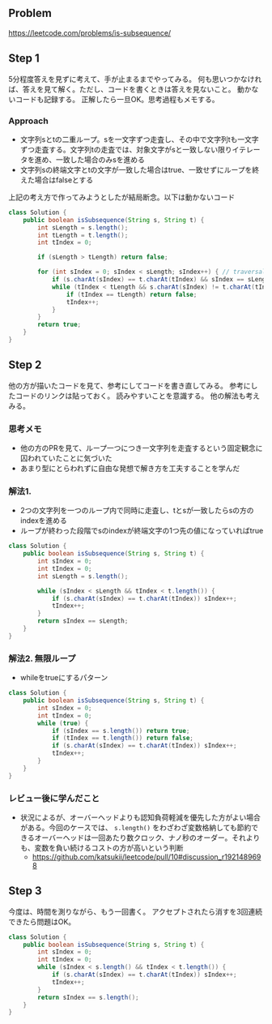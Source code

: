## Problem
https://leetcode.com/problems/is-subsequence/

## Step 1
5分程度答えを見ずに考えて、手が止まるまでやってみる。
何も思いつかなければ、答えを見て解く。ただし、コードを書くときは答えを見ないこと。
動かないコードも記録する。
正解したら一旦OK。思考過程もメモする。

### Approach
* 文字列sとtの二重ループ。sを一文字ずつ走査し、その中で文字列tも一文字ずつ走査する。文字列tの走査では、対象文字がsと一致しない限りイテレータを進め、一致した場合のみsを進める
* 文字列sの終端文字とtの文字が一致した場合はtrue、一致せずにループを終えた場合はfalseとする

上記の考え方で作ってみようとしたが結局断念。以下は動かないコード

```java
class Solution {
    public boolean isSubsequence(String s, String t) {
        int sLength = s.length();
        int tLength = t.length();
        int tIndex = 0;

        if (sLength > tLength) return false;

        for (int sIndex = 0; sIndex < sLength; sIndex++) { // traversal of s
            if (s.charAt(sIndex) == t.charAt(tIndex) && sIndex == sLength - 1) return true;
            while (tIndex < tLength && s.charAt(sIndex) != t.charAt(tIndex)) { // traversal of t
                if (tIndex == tLength) return false;
                tIndex++;
            }
        }
        return true;
    }
}
```

## Step 2
他の方が描いたコードを見て、参考にしてコードを書き直してみる。
参考にしたコードのリンクは貼っておく。
読みやすいことを意識する。
他の解法も考えみる。


### 思考メモ
* 他の方のPRを見て、ループ一つにつき一文字列を走査するという固定観念に囚われていたことに気づいた
* あまり型にとらわれずに自由な発想で解き方を工夫することを学んだ

### 解法1. 
* 2つの文字列を一つのループ内で同時に走査し、tとsが一致したらsの方のindexを進める
* ループが終わった段階でsのindexが終端文字の1つ先の値になっていればtrue


```java
class Solution {
    public boolean isSubsequence(String s, String t) {
        int sIndex = 0;
        int tIndex = 0;
        int sLength = s.length();

        while (sIndex < sLength && tIndex < t.length()) {
            if (s.charAt(sIndex) == t.charAt(tIndex)) sIndex++;
            tIndex++;
        }
        return sIndex == sLength;
    }
}
```

### 解法2. 無限ループ
* whileをtrueにするパターン

```java
class Solution {
    public boolean isSubsequence(String s, String t) {
        int sIndex = 0;
        int tIndex = 0;
        while (true) {
            if (sIndex == s.length()) return true;
            if (tIndex == t.length()) return false;
            if (s.charAt(sIndex) == t.charAt(tIndex)) sIndex++;
            tIndex++;
        }
    }
}
```

### レビュー後に学んだこと
* 状況によるが、オーバーヘッドよりも認知負荷軽減を優先した方がよい場合がある。今回のケースでは、 `s.length()` をわざわざ変数格納しても節約できるオーバーヘッドは一回あたり数クロック、ナノ秒のオーダー。それよりも、変数を負い続けるコストの方が高いという判断
    * https://github.com/katsukii/leetcode/pull/10#discussion_r1921489698

## Step 3
今度は、時間を測りながら、もう一回書く。
アクセプトされたら消すを3回連続できたら問題はOK。

```java
class Solution {
    public boolean isSubsequence(String s, String t) {
        int sIndex = 0;
        int tIndex = 0;
        while (sIndex < s.length() && tIndex < t.length()) {
            if (s.charAt(sIndex) == t.charAt(tIndex)) sIndex++;
            tIndex++;
        }
        return sIndex == s.length();
    }
}
```

